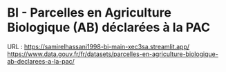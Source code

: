 # BI - Parcelles en Agriculture Biologique (AB) déclarées à la PAC
URL : https://samirelhassani1998-bi-main-xec3sa.streamlit.app/
https://www.data.gouv.fr/fr/datasets/parcelles-en-agriculture-biologique-ab-declarees-a-la-pac/
